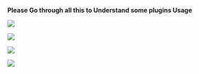 **Please Go through all this to Understand some plugins Usage**

<a href="https://github.com/lyfe00011/whatsapp-bot/wiki/filter"><img src="https://img.shields.io/badge/filter-brightgreen?style=for-the-badge&logo=appveyor%22"/></a>


<a href="https://github.com/lyfe00011/whatsapp-bot/wiki/greetimgs"><img src="https://img.shields.io/badge/greetings-important?style=for-the-badge&logo=appveyor%22"/></a>


<a href="https://github.com/lyfe00011/whatsapp-bot/wiki/vote"><img src="https://img.shields.io/badge/vote-yellow?style=for-the-badge&logo=appveyor%22"/></a>


<a href="https://github.com/lyfe00011/whatsapp-bot/wiki/plugins"><img src="https://img.shields.io/badge/plugins-9cf?style=for-the-badge&logo=appveyor%22"/></a>
